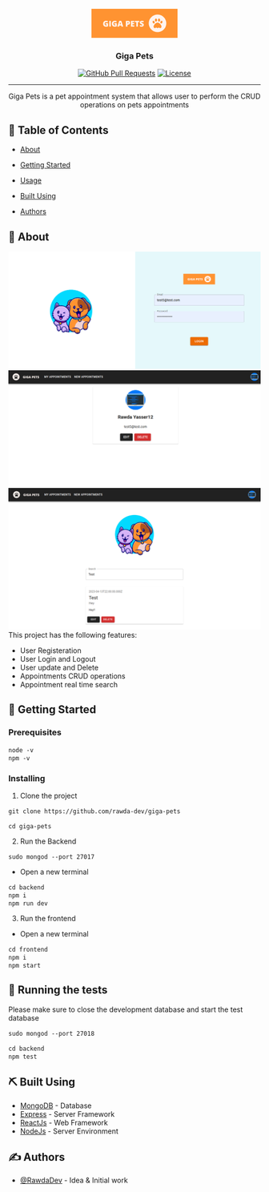 <p align="center">
  <a href="" rel="noopener">
 <img src="./logo.png" alt="Project logo"></a>
</p>

<h3 align="center">Giga Pets</h3>

<div align="center">

[![GitHub Pull Requests](https://img.shields.io/github/issues-pr/kylelobo/The-Documentation-Compendium.svg)](https://github.com/rawda-dev/giga-pets/pulls)
[![License](https://img.shields.io/badge/license-MIT-blue.svg)](/LICENSE)

</div>

---

<p align="center"> 
Giga Pets is a pet appointment system that allows user to perform the CRUD operations on pets appointments 
    <br> 
</p>

## 📝 Table of Contents

- [About](#about)
- [Getting Started](#getting_started)
- [Usage](#usage)
- [Built Using](#built_using)

- [Authors](#authors)

## 🧐 About <a name = "about"></a>
![](./giga%20pets%20-%20login.png)
![](./giga%20pets%20-%20profile.png)
![](./giga%20pets%20-%20my%20appointments.png)
This project has the following features:

- User Registeration
- User Login and Logout
- User update and Delete
- Appointments CRUD operations
- Appointment real time search

## 🏁 Getting Started <a name = "getting_started"></a>

### Prerequisites

```
node -v
npm -v
```

### Installing

1. Clone the project

```
git clone https://github.com/rawda-dev/giga-pets

```

```
cd giga-pets
```

2. Run the Backend

```
sudo mongod --port 27017
```

- Open a new terminal

```
cd backend
npm i
npm run dev
```

3. Run the frontend

- Open a new terminal

```
cd frontend
npm i
npm start
```

## 🔧 Running the tests <a name = "tests"></a>
Please make sure to close the development database and start the test database
```
sudo mongod --port 27018
```
```
cd backend
npm test
```

## ⛏️ Built Using <a name = "built_using"></a>

- [MongoDB](https://www.mongodb.com/) - Database
- [Express](https://expressjs.com/) - Server Framework
- [ReactJs](https://reactjs.org/) - Web Framework
- [NodeJs](https://nodejs.org/en/) - Server Environment

## ✍️ Authors <a name = "authors"></a>

- [@RawdaDev](https://github.com/rawda-dev/) - Idea & Initial work
